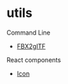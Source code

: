 # utils

Command Line

- [FBX2glTF](/command-line/FBX2glTF/README.md)

React components

- [Icon](/react-components/Icon)
